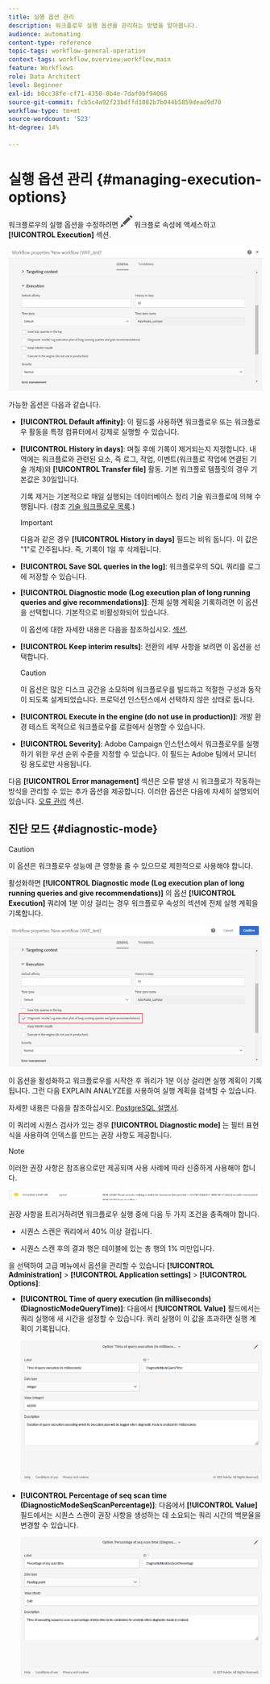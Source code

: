 ```yaml
---
title: 실행 옵션 관리
description: 워크플로우 실행 옵션을 관리하는 방법을 알아봅니다.
audience: automating
content-type: reference
topic-tags: workflow-general-operation
context-tags: workflow,overview;workflow,main
feature: Workflows
role: Data Architect
level: Beginner
exl-id: b0cc38fe-cf71-4350-8b4e-7daf0bf94066
source-git-commit: fcb5c4a92f23bdffd1082b7b044b5859dead9d70
workflow-type: tm+mt
source-wordcount: '523'
ht-degree: 14%

---
```


# 실행 옵션 관리 {#managing-execution-options}

워크플로우의 실행 옵션을 수정하려면 ![](assets/edit_darkgrey-24px.png) 워크플로 속성에 액세스하고 **[!UICONTROL Execution]** 섹션.

![](assets/wkf_execution_6.png)

가능한 옵션은 다음과 같습니다.

* **[!UICONTROL Default affinity]**: 이 필드를 사용하면 워크플로우 또는 워크플로우 활동을 특정 컴퓨터에서 강제로 실행할 수 있습니다.

* **[!UICONTROL History in days]**: 며칠 후에 기록이 제거되는지 지정합니다. 내역에는 워크플로와 관련된 요소, 즉 로그, 작업, 이벤트(워크플로 작업에 연결된 기술 개체)와 **[!UICONTROL Transfer file]** 활동. 기본 워크플로 템플릿의 경우 기본값은 30일입니다.

   기록 제거는 기본적으로 매일 실행되는 데이터베이스 정리 기술 워크플로에 의해 수행됩니다. (참조 [기술 워크플로우 목록](../../administration/using/technical-workflows.md).)

   >[!IMPORTANT]
   >
   >다음과 같은 경우 **[!UICONTROL History in days]** 필드는 비워 둡니다. 이 값은 &quot;1&quot;로 간주됩니다. 즉, 기록이 1일 후 삭제됩니다.

* **[!UICONTROL Save SQL queries in the log]**: 워크플로우의 SQL 쿼리를 로그에 저장할 수 있습니다.

* **[!UICONTROL Diagnostic mode (Log execution plan of long running queries and give recommendations)]**: 전체 실행 계획을 기록하려면 이 옵션을 선택합니다. 기본적으로 비활성화되어 있습니다.

   이 옵션에 대한 자세한 내용은 다음을 참조하십시오. [섹션](#diagnostic-mode).

* **[!UICONTROL Keep interim results]**: 전환의 세부 사항을 보려면 이 옵션을 선택합니다.

   >[!CAUTION]
   >
   >이 옵션은 많은 디스크 공간을 소모하며 워크플로우를 빌드하고 적절한 구성과 동작이 되도록 설계되었습니다. 프로덕션 인스턴스에서 선택하지 않은 상태로 둡니다.

* **[!UICONTROL Execute in the engine (do not use in production)]**: 개발 환경 테스트 목적으로 워크플로우를 로컬에서 실행할 수 있습니다.

* **[!UICONTROL Severity]**: Adobe Campaign 인스턴스에서 워크플로우를 실행하기 위한 우선 순위 수준을 지정할 수 있습니다. 이 필드는 Adobe 팀에서 모니터링 용도로만 사용됩니다.

다음 **[!UICONTROL Error management]** 섹션은 오류 발생 시 워크플로가 작동하는 방식을 관리할 수 있는 추가 옵션을 제공합니다. 이러한 옵션은 다음에 자세히 설명되어 있습니다. [오류 관리](../../automating/using/monitoring-workflow-execution.md#error-management) 섹션.

## 진단 모드 {#diagnostic-mode}

>[!CAUTION]
>
>이 옵션은 워크플로우 성능에 큰 영향을 줄 수 있으므로 제한적으로 사용해야 합니다.

활성화하면 **[!UICONTROL Diagnostic mode (Log execution plan of long running queries and give recommendations)]** 의 옵션 **[!UICONTROL Execution]** 쿼리에 1분 이상 걸리는 경우 워크플로우 속성의 섹션에 전체 실행 계획을 기록합니다.

![](assets/wkf_diagnostic.png)

이 옵션을 활성화하고 워크플로우를 시작한 후 쿼리가 1분 이상 걸리면 실행 계획이 기록됩니다. 그런 다음 EXPLAIN ANALYZE를 사용하여 실행 계획을 검색할 수 있습니다.

자세한 내용은 다음을 참조하십시오. [PostgreSQL 설명서](https://www.postgresql.org/docs/9.4/using-explain.html).

이 쿼리에 시퀀스 검사가 있는 경우 **[!UICONTROL Diagnostic mode]** 는 필터 표현식을 사용하여 인덱스를 만드는 권장 사항도 제공합니다.

>[!NOTE]
>
> 이러한 권장 사항은 참조용으로만 제공되며 사용 사례에 따라 신중하게 사용해야 합니다.

![](assets/wkf_diagnostic_4.png)

권장 사항을 트리거하려면 워크플로우 실행 중에 다음 두 가지 조건을 충족해야 합니다.

* 시퀀스 스캔은 쿼리에서 40% 이상 걸립니다.

* 시퀀스 스캔 후의 결과 행은 테이블에 있는 총 행의 1% 미만입니다.

을 선택하여 고급 메뉴에서 옵션을 관리할 수 있습니다 **[!UICONTROL Administration]** > **[!UICONTROL Application settings]** > **[!UICONTROL Options]**:

* **[!UICONTROL Time of query execution (in milliseconds)(DiagnosticModeQueryTime)]**: 다음에서 **[!UICONTROL Value]** 필드에서는 쿼리 실행에 새 시간을 설정할 수 있습니다. 쿼리 실행이 이 값을 초과하면 실행 계획이 기록됩니다.

   ![](assets/wkf_diagnostic_2.png)

* **[!UICONTROL Percentage of seq scan time (DiagnosticModeSeqScanPercentage)]**: 다음에서 **[!UICONTROL Value]** 필드에서는 시퀀스 스캔이 권장 사항을 생성하는 데 소요되는 쿼리 시간의 백분율을 변경할 수 있습니다.

   ![](assets/wkf_diagnostic_3.png)
